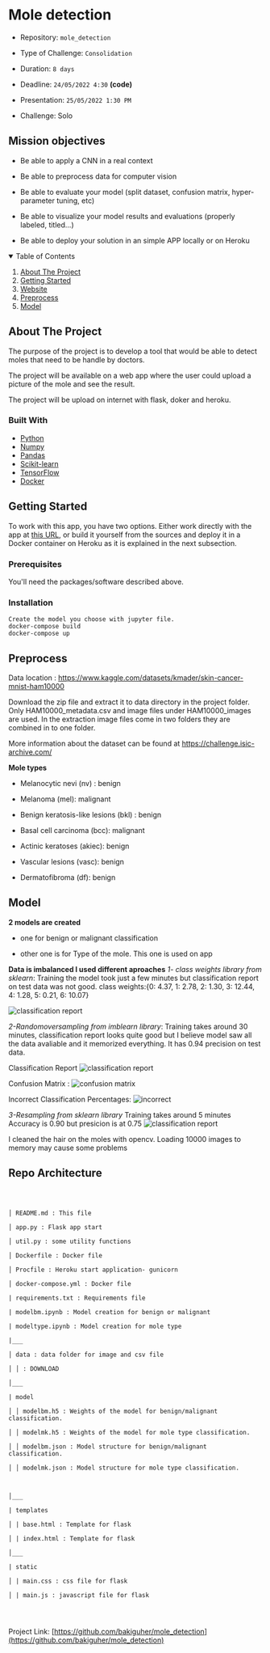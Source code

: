 # Mole detection

  

- Repository: `mole_detection`

- Type of Challenge: `Consolidation`

- Duration: `8 days`

- Deadline: `24/05/2022 4:30`  **(code)**

- Presentation: `25/05/2022 1:30 PM`

- Challenge: Solo

  
  

## Mission objectives

  

- Be able to apply a CNN in a real context

- Be able to preprocess data for computer vision

- Be able to evaluate your model (split dataset, confusion matrix, hyper-parameter tuning, etc)

- Be able to visualize your model results and evaluations (properly labeled, titled...)

- Be able to deploy your solution in an simple APP locally or on Heroku

  
  
  

<!-- TABLE OF CONTENTS -->

<details  open="open">

<summary>Table of Contents</summary>

<ol>

<li><a  href="#about-the-project">About The Project</a></li>

<li><a  href="#getting-started">Getting Started</a></li>

<li><a  href="#website">Website</a></li>

<li><a  href="#preprocess">Preprocess</a></li>

<li><a  href="#models">Model</a></li>

</ol>

</details>

  
  
  

<!-- ABOUT THE PROJECT -->

## About The Project

  
  

The purpose of the project is to develop a tool that would be able to detect moles that need to be handle by doctors.

The project will be available on a web app where the user could upload a picture of the mole and see the result.

The project will be upload on internet with flask, doker and heroku.
 

### Built With

  

* [Python](https://www.python.org/)
* [Numpy](https://numpy.org/)
* [Pandas](https://pandas.pydata.org/)
* [Scikit-learn](https://scikit-learn.org/)
* [TensorFlow](https://www.tensorflow.org/)
* [Docker](https://www.docker.com/)

 
  
  

<!-- GETTING STARTED -->

## Getting Started

  

To work with this app, you have two options. Either work directly with the app at [this URL](https://moledetect.herokuapp.com/), or build it yourself from the sources and deploy it in a Docker container on Heroku as it is explained in the next subsection.

  

### Prerequisites
 

You'll need the packages/software described above.

 

### Installation

    Create the model you choose with jupyter file.
    docker-compose build
    docker-compose up


## Preprocess

  

Data location : https://www.kaggle.com/datasets/kmader/skin-cancer-mnist-ham10000

Download the zip file and extract it to data directory in the project folder. Only HAM10000_metadata.csv and image files under HAM10000_images are used. In the extraction image files come in two folders they are combined in to one folder.

More information about the dataset can be found at https://challenge.isic-archive.com/

**Mole types**

- Melanocytic nevi (nv) : benign

- Melanoma (mel): malignant

- Benign keratosis-like lesions (bkl) : benign

- Basal cell carcinoma (bcc): malignant

- Actinic keratoses (akiec): benign

- Vascular lesions (vasc): benign

- Dermatofibroma (df): benign
  

## Model

**2 models are created**

- one for benign or malignant classification

- other one is for Type of the mole. This one is used on app

**Data is imbalanced I used different aproaches** 
  *1- class weights library from sklearn*:  Training the model took just a few minutes but classification report on test data was not good.
      class weights:{0: 4.37, 1: 2.78, 2: 1.30, 3: 12.44, 4: 1.28, 5: 0.21, 6: 10.07}

![classification report](./static/cr_weights.jpg)


  *2-Randomoversampling from imblearn library*: Training takes around 30 minutes, classification report looks quite good but I believe model saw all the data avaliable and it memorized everything. It has 0.94 precision on test data.


Classification Report
![classification report](./static/cr_oversampling.jpg)

Confusion Matrix :
![confusion matrix](./static/cm_oversampling.jpg)

Incorrect Classification Percentages:
![incorrect](./static/incr_rand_overs.jpg)

  *3-Resampling from sklearn library* Training takes around 5 minutes Accuracy is 0.90 but presicion is at 0.75 
  ![classification report](./static/cr_nsample.jpg)
  

I cleaned the hair on the moles with opencv. Loading 10000 images to memory may cause some problems 
	


## Repo Architecture

  

```

  

│ README.md : This file

│ app.py : Flask app start

│ util.py : some utility functions

│ Dockerfile : Docker file

│ Procfile : Heroku start application- gunicorn

│ docker-compose.yml : Docker file

| requirements.txt : Requirements file

| modelbm.ipynb : Model creation for benign or malignant

| modeltype.ipynb : Model creation for mole type

|___

│ data : data folder for image and csv file

│ │ : DOWNLOAD

│___

| model

│ │ modelbm.h5 : Weights of the model for benign/malignant classification.

│ │ modelmk.h5 : Weights of the model for mole type classification.

│ │ modelbm.json : Model structure for benign/malignant classification.

│ │ modelmk.json : Model structure for mole type classification.

  

│___

| templates

│ | base.html : Template for flask

│ | index.html : Template for flask

│___

| static

│ | main.css : css file for flask

│ | main.js : javascript file for flask

  
  

```

  
  
  

Project Link: [https://github.com/bakiguher/mole_detection](https://github.com/bakiguher/mole_detection)